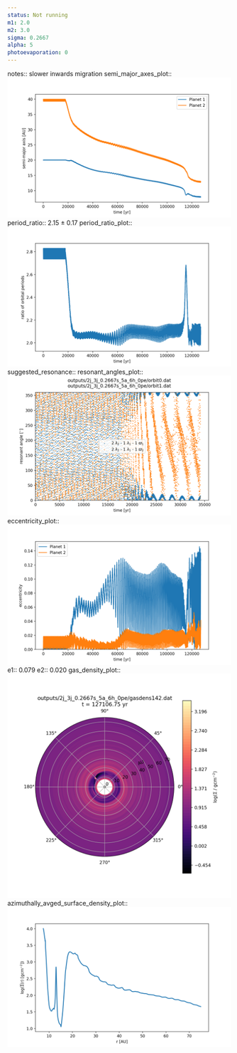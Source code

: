 ```yaml
---
status: Not running
m1: 2.0
m2: 3.0
sigma: 0.2667
alpha: 5
photoevaporation: 0
---
```


notes:: slower inwards migration
semi_major_axes_plot:: ![semi_major_axes_2j_3j_0.2667s_5a_6h_0pe.png](plots/semi_major_axes/semi_major_axes_2j_3j_0.2667s_5a_6h_0pe.png)
period_ratio:: 2.15 ± 0.17
period_ratio_plot:: ![period_ratio_2j_3j_0.2667s_5a_6h_0pe.png](plots/period_ratio/period_ratio_2j_3j_0.2667s_5a_6h_0pe.png)
suggested_resonance:: 
resonant_angles_plot:: ![resonant_angles_2j_3j_0.2667s_5a_6h_0pe.png](plots/resonant_angles/resonant_angles_2j_3j_0.2667s_5a_6h_0pe.png)
eccentricity_plot:: ![eccentricity_2j_3j_0.2667s_5a_6h_0pe.png](plots/eccentricity/eccentricity_2j_3j_0.2667s_5a_6h_0pe.png)
e1:: 0.079
e2:: 0.020
gas_density_plot:: ![gas_density_2j_3j_0.2667s_5a_6h_0pe.png](plots/gas_density/gas_density_2j_3j_0.2667s_5a_6h_0pe.png)
azimuthally_avged_surface_density_plot:: ![azimuthally_avged_surface_density_2j_3j_0.2667s_5a_6h_0pe.png](plots/azimuthally_avged_surface_density/azimuthally_avged_surface_density_2j_3j_0.2667s_5a_6h_0pe.png)
